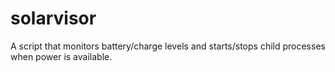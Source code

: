 # solarvisor
A script that monitors battery/charge levels and starts/stops child processes when power is available.
